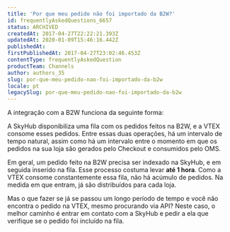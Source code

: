 ```yaml
---
title: 'Por que meu pedido não foi importado da B2W?'
id: frequentlyAskedQuestions_6657
status: ARCHIVED
createdAt: 2017-04-27T22:22:21.393Z
updatedAt: 2020-01-09T15:46:16.442Z
publishedAt: 
firstPublishedAt: 2017-04-27T23:02:46.453Z
contentType: frequentlyAskedQuestion
productTeam: Channels
author: authors_35
slug: por-que-meu-pedido-nao-foi-importado-da-b2w
locale: pt
legacySlug: por-que-meu-pedido-nao-foi-importado-da-b2w
---
```


A integração com a B2W funciona da seguinte forma:

A SkyHub disponibiliza uma fila com os pedidos feitos na B2W, e a VTEX consome esses pedidos. Entre essas duas operações, há um intervalo de tempo natural, assim como há um intervalo entre o momento em que os pedidos na sua loja são gerados pelo Checkout e consumidos pelo OMS.

Em geral, um pedido feito na B2W precisa ser indexado na SkyHub, e em seguida inserido na fila. Esse processo costuma levar **até 1 hora**. Como a VTEX consome constantemente essa fila, não há acúmulo de pedidos. Na medida em que entram, já são distribuídos para cada loja.

Mas o que fazer se já se passou um longo período de tempo e você não encontra o pedido na VTEX, mesmo procurando via API? Neste caso, o melhor caminho é entrar em contato com a SkyHub e pedir a ela que verifique se o pedido foi incluído na fila.
